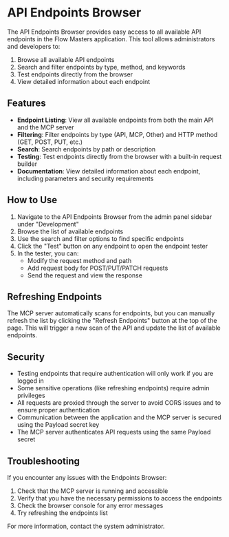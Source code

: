 # API Endpoints Browser

The API Endpoints Browser provides easy access to all available API endpoints in the Flow Masters application. This tool allows administrators and developers to:

1. Browse all available API endpoints
2. Search and filter endpoints by type, method, and keywords
3. Test endpoints directly from the browser
4. View detailed information about each endpoint

## Features

- **Endpoint Listing**: View all available endpoints from both the main API and the MCP server
- **Filtering**: Filter endpoints by type (API, MCP, Other) and HTTP method (GET, POST, PUT, etc.)
- **Search**: Search endpoints by path or description
- **Testing**: Test endpoints directly from the browser with a built-in request builder
- **Documentation**: View detailed information about each endpoint, including parameters and security requirements

## How to Use

1. Navigate to the API Endpoints Browser from the admin panel sidebar under "Development"
2. Browse the list of available endpoints
3. Use the search and filter options to find specific endpoints
4. Click the "Test" button on any endpoint to open the endpoint tester
5. In the tester, you can:
   - Modify the request method and path
   - Add request body for POST/PUT/PATCH requests
   - Send the request and view the response

## Refreshing Endpoints

The MCP server automatically scans for endpoints, but you can manually refresh the list by clicking the "Refresh Endpoints" button at the top of the page. This will trigger a new scan of the API and update the list of available endpoints.

## Security

- Testing endpoints that require authentication will only work if you are logged in
- Some sensitive operations (like refreshing endpoints) require admin privileges
- All requests are proxied through the server to avoid CORS issues and to ensure proper authentication
- Communication between the application and the MCP server is secured using the Payload secret key
- The MCP server authenticates API requests using the same Payload secret

## Troubleshooting

If you encounter any issues with the Endpoints Browser:

1. Check that the MCP server is running and accessible
2. Verify that you have the necessary permissions to access the endpoints
3. Check the browser console for any error messages
4. Try refreshing the endpoints list

For more information, contact the system administrator.
